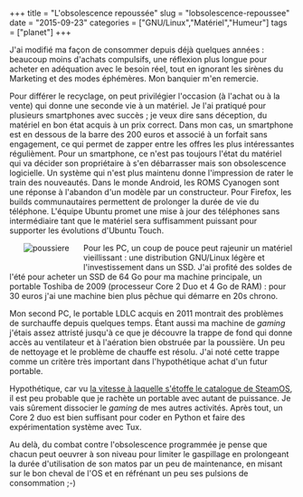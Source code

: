 +++
title = "L'obsolescence repoussée"
slug = "lobsolescence-repoussee"
date = "2015-09-23"
categories = ["GNU/Linux","Matériel","Humeur"]
tags = ["planet"]
+++

J'ai modifié ma façon de consommer depuis déjà quelques années : beaucoup moins
d'achats compulsifs, une réflexion plus longue pour acheter en adéquation avec
le besoin réel, tout  en ignorant les sirènes du Marketing et des modes
éphémères. Mon banquier m'en remercie.

Pour différer le recyclage, on peut privilégier l'occasion (à l'achat ou à la
vente) qui donne une seconde vie à un matériel. Je l'ai pratiqué pour plusieurs
smartphones avec succès ; je veux dire sans déception, du matériel en bon état
acquis à un prix correct. Dans mon cas, un smartphone est en dessous de la
barre des 200 euros et associé à un forfait sans engagement, ce qui permet de
zapper entre les offres les plus intéressantes régulièment. Pour un smartphone,
ce n'est pas toujours l'état du matériel qui va décider son propriétaire à s'en
débarrasser mais son obsolescence logicielle. Un système qui n'est plus
maintenu donne l'impression de rater le train des nouveautés. Dans le monde
Android, les ROMS Cyanogen sont une réponse à l'abandon d'un modèle par un
constructeur. Pour Firefox, les builds communautaires permettent de prolonger
la durée de vie du téléphone. L'équipe Ubuntu promet une mise à jour des
téléphones sans intermédiaire tant que le matériel sera suffisamment puissant
pour supporter les évolutions d'Ubuntu Touch.

<img src="/images/2015/poussiere.jpg" alt="poussiere" style="float:left; margin:
0px 25px 20px 25px;"/> Pour les PC, un coup de pouce peut rajeunir un matériel
vieillissant : une distribution GNU/Linux légère et l'investissement dans un
SSD. J'ai profité des soldes de l'été pour acheter un SSD de 64 Go pour ma
machine principale, un portable Toshiba de 2009 (processeur Core 2 Duo et 4 Go
de RAM) : pour 30 euros j'ai une machine bien plus pêchue qui démarre en 20s
chrono.

Mon second PC, le portable LDLC acquis en 2011 montrait des problèmes de
surchauffe depuis quelques temps. Étant aussi ma machine de *gaming* j'étais
assez attristé jusqu'à ce que je découvre la trappe de fond qui donne accès au
ventilateur et à l'aération bien obstruée par la poussière.  Un peu de
nettoyage et le problème de chauffe est résolu. J'ai noté cette trappe comme un
critère très important dans l'hypothétique achat d'un futur portable.

Hypothétique, car vu [la vitesse à laquelle s'étoffe le catalogue de
SteamOS](http://www.numerama.com/magazine/34248-steam-passe-la-barre-des-1500-jeux-video-sous-linux.html),
il est peu probable que je rachète un portable avec autant de puissance. Je
vais sûrement dissocier le *gaming* de mes autres activités. Après tout, un
Core 2 duo est bien suffisant pour coder en Python et faire des expérimentation
système avec Tux.

Au delà, du combat contre l'obsolescence programmée je pense que chacun peut
oeuvrer à son niveau pour limiter le gaspillage en prolongeant la durée
d'utilisation de son matos par un peu de maintenance, en misant sur le bon
cheval de l'OS et en réfrénant un peu ses pulsions de consommation ;-)
